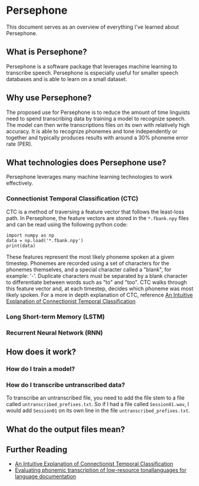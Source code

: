# Persephone
This document serves as an overview of everything I've learned about Persephone.

## What is Persephone?
Persephone is a software package that leverages machine learning to transcribe speech.
Persephone is especially useful for smaller speech databases and is able to learn 
on a small dataset.

## Why use Persephone?
The proposed use for Persephone is to reduce the amount of time linguists need to spend
transcribing data by training a model to recognize speech. The model can then write transcriptions 
files on its own with relatively high accuracy. It is able to recognize phonemes and tone independently 
or together and typically produces results with around a 30% phoneme error rate (PER).

## What technologies does Persephone use?
Persephone leverages many machine learning technologies to work effectively.

### Connectionist Temporal Classification (CTC)
CTC is a method of traversing a feature vector that follows the least-loss path.
In  Persephone, the feature vectors are stored in the `*.fbank.npy` files and can 
be read using the following python code:
```
import numpy as np
data = np.load('*.fbank.npy')
print(data)
```
These features represent the most likely phoneme spoken at a given timestep. 
Phonemes are recorded using a set of characters for the phonemes themselves, 
and a special character called a "blank", for example: '-'. Duplicate characters 
must be separated by a blank character to differentiate between words such as "to"
and "too".
CTC walks through this feature vector and, at each timestep, decides which phoneme 
was most likely spoken. For a more in depth explanation of CTC, reference 
[An Intuitive Explanation of Connectionist Temporal Classification](https://towardsdatascience.com/intuitively-understanding-connectionist-temporal-classification-3797e43a86c)

### Long Short-term Memory (LSTM)

### Recurrent Neural Network (RNN)

## How does it work?

### How do I train a model?

### How do I transcribe untranscribed data?
To transcribe an untranscribed file, you need to add the file stem to a file called `untranscribed_prefixes.txt`. So if I had a file called `Session01.wav`, I would add `Session01` on its own line in the file `untranscribed_prefixes.txt`.

## What do the output files mean?

## Further Reading
* [An Intuitive Explanation of Connectionist Temporal Classification](https://towardsdatascience.com/intuitively-understanding-connectionist-temporal-classification-3797e43a86c)
* [Evaluating phonemic transcription of low-resource tonallanguages for language documentation](https://halshs.archives-ouvertes.fr/halshs-01709648/document)